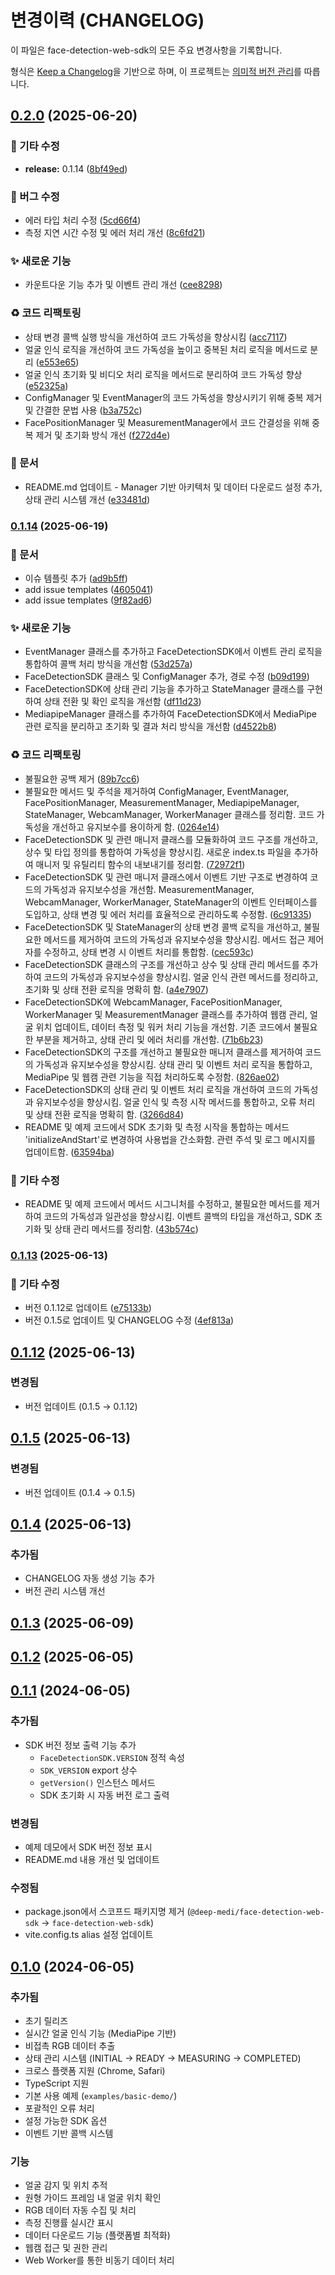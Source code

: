 # 변경이력 (CHANGELOG)

이 파일은 face-detection-web-sdk의 모든 주요 변경사항을 기록합니다.

형식은 [Keep a Changelog](https://keepachangelog.com/ko/1.0.0/)을 기반으로 하며,
이 프로젝트는 [의미적 버전 관리](https://semver.org/lang/ko/)를 따릅니다.

## [0.2.0](https://github.com/deep-medi/FaceDetection_Web_SDK/compare/v0.1.14...v0.2.0) (2025-06-20)


### 🔧 기타 수정

* **release:** 0.1.14 ([8bf49ed](https://github.com/deep-medi/FaceDetection_Web_SDK/commit/8bf49ed0f0c71b40b2056b9407aaa5ba459fc8c0))


### 🐛 버그 수정

* 에러 타입 처리 수정 ([5cd66f4](https://github.com/deep-medi/FaceDetection_Web_SDK/commit/5cd66f48e3c9ef9bc88f3ec5d8a5eba21f8d5672))
* 측정 지연 시간 수정 및 에러 처리 개선 ([8c6fd21](https://github.com/deep-medi/FaceDetection_Web_SDK/commit/8c6fd21dce71b4d12812dbb879afd1e3c3c18413))


### ✨ 새로운 기능

* 카운트다운 기능 추가 및 이벤트 관리 개선 ([cee8298](https://github.com/deep-medi/FaceDetection_Web_SDK/commit/cee82987f7a85cd5e66dbaef9f70be3c05035350))


### ♻️ 코드 리팩토링

* 상태 변경 콜백 실행 방식을 개선하여 코드 가독성을 향상시킴 ([acc7117](https://github.com/deep-medi/FaceDetection_Web_SDK/commit/acc71173ab6062572692e134def99d3a2e046e5f))
* 얼굴 인식 로직을 개선하여 코드 가독성을 높이고 중복된 처리 로직을 메서드로 분리 ([e553e65](https://github.com/deep-medi/FaceDetection_Web_SDK/commit/e553e655c72e70e5dd3c142b8ef1a3b8dcf3daaf))
* 얼굴 인식 초기화 및 비디오 처리 로직을 메서드로 분리하여 코드 가독성 향상 ([e52325a](https://github.com/deep-medi/FaceDetection_Web_SDK/commit/e52325a701fe246ff36d19121410610ab6c6d21b))
* ConfigManager 및 EventManager의 코드 가독성을 향상시키기 위해 중복 제거 및 간결한 문법 사용 ([b3a752c](https://github.com/deep-medi/FaceDetection_Web_SDK/commit/b3a752cf505d92a5e52bd481575a792ef460623d))
* FacePositionManager 및 MeasurementManager에서 코드 간결성을 위해 중복 제거 및 초기화 방식 개선 ([f272d4e](https://github.com/deep-medi/FaceDetection_Web_SDK/commit/f272d4e243589d5e243a06196a2f184ac58f69c8))


### 📝 문서

* README.md 업데이트 - Manager 기반 아키텍처 및 데이터 다운로드 설정 추가, 상태 관리 시스템 개선 ([e33481d](https://github.com/deep-medi/FaceDetection_Web_SDK/commit/e33481debf3b172caf8dce7bc3d18f64c98bca65))

### [0.1.14](https://github.com/deep-medi/FaceDetection_Web_SDK/compare/v0.1.13...v0.1.14) (2025-06-19)


### 📝 문서

* 이슈 템플릿 추가 ([ad9b5ff](https://github.com/deep-medi/FaceDetection_Web_SDK/commit/ad9b5ffd9787bd808533abbdf25cd35babdfade0))
* add issue templates ([4605041](https://github.com/deep-medi/FaceDetection_Web_SDK/commit/4605041a3e4a7a4ba5d9386b017e76e1f99b5c4a))
* add issue templates ([9f82ad6](https://github.com/deep-medi/FaceDetection_Web_SDK/commit/9f82ad687acfa8e7a3be9b71abc66f5c8ca6202f))


### ✨ 새로운 기능

* EventManager 클래스를 추가하고 FaceDetectionSDK에서 이벤트 관리 로직을 통합하여 콜백 처리 방식을 개선함 ([53d257a](https://github.com/deep-medi/FaceDetection_Web_SDK/commit/53d257aa8f8f1c2fad648aa8b73e5dc81b483785))
* FaceDetectionSDK 클래스 및 ConfigManager 추가, 경로 수정 ([b09d199](https://github.com/deep-medi/FaceDetection_Web_SDK/commit/b09d19984cc4a76bce50805b92963ea90aa053ab))
* FaceDetectionSDK에 상태 관리 기능을 추가하고 StateManager 클래스를 구현하여 상태 전환 및 확인 로직을 개선함 ([df11d23](https://github.com/deep-medi/FaceDetection_Web_SDK/commit/df11d23775ccd200e8fd8a999463503d92dfaacb))
* MediapipeManager 클래스를 추가하여 FaceDetectionSDK에서 MediaPipe 관련 로직을 분리하고 초기화 및 결과 처리 방식을 개선함 ([d4522b8](https://github.com/deep-medi/FaceDetection_Web_SDK/commit/d4522b8f7c02fd3e9329c33beb5f9b23fe3559e1))


### ♻️ 코드 리팩토링

* 불필요한 공백 제거 ([89b7cc6](https://github.com/deep-medi/FaceDetection_Web_SDK/commit/89b7cc6fa71a92af31a8cfe2c8ac88b8feef1a6e))
* 불필요한 메서드 및 주석을 제거하여 ConfigManager, EventManager, FacePositionManager, MeasurementManager, MediapipeManager, StateManager, WebcamManager, WorkerManager 클래스를 정리함. 코드 가독성을 개선하고 유지보수를 용이하게 함. ([0264e14](https://github.com/deep-medi/FaceDetection_Web_SDK/commit/0264e14e8cbdb030a1a10b4876f7a4f14d419949))
* FaceDetectionSDK 및 관련 매니저 클래스를 모듈화하여 코드 구조를 개선하고, 상수 및 타입 정의를 통합하여 가독성을 향상시킴. 새로운 index.ts 파일을 추가하여 매니저 및 유틸리티 함수의 내보내기를 정리함. ([72972f1](https://github.com/deep-medi/FaceDetection_Web_SDK/commit/72972f1b6a0e3b926631b845ea22bff5ab3de825))
* FaceDetectionSDK 및 관련 매니저 클래스에서 이벤트 기반 구조로 변경하여 코드의 가독성과 유지보수성을 개선함. MeasurementManager, WebcamManager, WorkerManager, StateManager의 이벤트 인터페이스를 도입하고, 상태 변경 및 에러 처리를 효율적으로 관리하도록 수정함. ([6c91335](https://github.com/deep-medi/FaceDetection_Web_SDK/commit/6c9133547ac02b89dcffb802d40c7d987edcc5e6))
* FaceDetectionSDK 및 StateManager의 상태 변경 콜백 로직을 개선하고, 불필요한 메서드를 제거하여 코드의 가독성과 유지보수성을 향상시킴. 메서드 접근 제어자를 수정하고, 상태 변경 시 이벤트 처리를 통합함. ([cec593c](https://github.com/deep-medi/FaceDetection_Web_SDK/commit/cec593c5641030445cc80aa6f7e75006c6dcc3b4))
* FaceDetectionSDK 클래스의 구조를 개선하고 상수 및 상태 관리 메서드를 추가하여 코드의 가독성과 유지보수성을 향상시킴. 얼굴 인식 관련 메서드를 정리하고, 초기화 및 상태 전환 로직을 명확히 함. ([a4e7907](https://github.com/deep-medi/FaceDetection_Web_SDK/commit/a4e790748666d20fe25987dc3bcb1d6e5922d99c))
* FaceDetectionSDK에 WebcamManager, FacePositionManager, WorkerManager 및 MeasurementManager 클래스를 추가하여 웹캠 관리, 얼굴 위치 업데이트, 데이터 측정 및 워커 처리 기능을 개선함. 기존 코드에서 불필요한 부분을 제거하고, 상태 관리 및 에러 처리를 개선함. ([71b6b23](https://github.com/deep-medi/FaceDetection_Web_SDK/commit/71b6b23f6f0b26839c9c26eb97601e38c3ec071c))
* FaceDetectionSDK의 구조를 개선하고 불필요한 매니저 클래스를 제거하여 코드의 가독성과 유지보수성을 향상시킴. 상태 관리 및 이벤트 처리 로직을 통합하고, MediaPipe 및 웹캠 관련 기능을 직접 처리하도록 수정함. ([826ae02](https://github.com/deep-medi/FaceDetection_Web_SDK/commit/826ae021eeaded0700b80b493681895084a92c66))
* FaceDetectionSDK의 상태 관리 및 이벤트 처리 로직을 개선하여 코드의 가독성과 유지보수성을 향상시킴. 얼굴 인식 및 측정 시작 메서드를 통합하고, 오류 처리 및 상태 전환 로직을 명확히 함. ([3266d84](https://github.com/deep-medi/FaceDetection_Web_SDK/commit/3266d84eb53550108eef7f648319507f0b3c909a))
* README 및 예제 코드에서 SDK 초기화 및 측정 시작을 통합하는 메서드 'initializeAndStart'로 변경하여 사용법을 간소화함. 관련 주석 및 로그 메시지를 업데이트함. ([63594ba](https://github.com/deep-medi/FaceDetection_Web_SDK/commit/63594bae194ad346cde3fee7c1aeb7e49d329c36))


### 🔧 기타 수정

* README 및 예제 코드에서 메서드 시그니처를 수정하고, 불필요한 메서드를 제거하여 코드의 가독성과 일관성을 향상시킴. 이벤트 콜백의 타입을 개선하고, SDK 초기화 및 상태 관리 메서드를 정리함. ([43b574c](https://github.com/deep-medi/FaceDetection_Web_SDK/commit/43b574c016b50ca2cac0814502e9984b2b07a4ce))

### [0.1.13](https://github.com/deep-medi/FaceDetection_Web_SDK/compare/v0.1.4...v0.1.13) (2025-06-13)


### 🔧 기타 수정

* 버전 0.1.12로 업데이트 ([e75133b](https://github.com/deep-medi/FaceDetection_Web_SDK/commit/e75133b5362ab510de8de5a4a1f5e08b5784fc7a))
* 버전 0.1.5로 업데이트 및 CHANGELOG 수정 ([4ef813a](https://github.com/deep-medi/FaceDetection_Web_SDK/commit/4ef813a8ad9de984c94d45961b48c703165929db))

## [0.1.12](https://github.com/deep-medi/FaceDetection_Web_SDK/compare/v0.1.5...v0.1.12) (2025-06-13)

### 변경됨

- 버전 업데이트 (0.1.5 → 0.1.12)

## [0.1.5](https://github.com/deep-medi/FaceDetection_Web_SDK/compare/v0.1.4...v0.1.5) (2025-06-13)

### 변경됨

- 버전 업데이트 (0.1.4 → 0.1.5)

## [0.1.4](https://github.com/deep-medi/FaceDetection_Web_SDK/compare/v0.1.3...v0.1.4) (2025-06-13)

### 추가됨

- CHANGELOG 자동 생성 기능 추가
- 버전 관리 시스템 개선

## [0.1.3](https://github.com/deep-medi/FaceDetection_Web_SDK/compare/v0.1.2...v0.1.3) (2025-06-09)

## [0.1.2](https://github.com/deep-medi/FaceDetection_Web_SDK/compare/v0.1.1...v0.1.2) (2025-06-05)

## [0.1.1](https://github.com/deep-medi/FaceDetection_Web_SDK/compare/v0.1.0...v0.1.1) (2024-06-05)

### 추가됨

- SDK 버전 정보 출력 기능 추가
  - `FaceDetectionSDK.VERSION` 정적 속성
  - `SDK_VERSION` export 상수
  - `getVersion()` 인스턴스 메서드
  - SDK 초기화 시 자동 버전 로그 출력

### 변경됨

- 예제 데모에서 SDK 버전 정보 표시
- README.md 내용 개선 및 업데이트

### 수정됨

- package.json에서 스코프드 패키지명 제거 (`@deep-medi/face-detection-web-sdk` → `face-detection-web-sdk`)
- vite.config.ts alias 설정 업데이트

## [0.1.0](https://github.com/deep-medi/FaceDetection_Web_SDK/releases/tag/v0.1.0) (2024-06-05)

### 추가됨

- 초기 릴리즈
- 실시간 얼굴 인식 기능 (MediaPipe 기반)
- 비접촉 RGB 데이터 추출
- 상태 관리 시스템 (INITIAL → READY → MEASURING → COMPLETED)
- 크로스 플랫폼 지원 (Chrome, Safari)
- TypeScript 지원
- 기본 사용 예제 (`examples/basic-demo/`)
- 포괄적인 오류 처리
- 설정 가능한 SDK 옵션
- 이벤트 기반 콜백 시스템

### 기능

- 얼굴 감지 및 위치 추적
- 원형 가이드 프레임 내 얼굴 위치 확인
- RGB 데이터 자동 수집 및 처리
- 측정 진행률 실시간 표시
- 데이터 다운로드 기능 (플랫폼별 최적화)
- 웹캠 접근 및 권한 관리
- Web Worker를 통한 비동기 데이터 처리

[출시되지 않음]: https://github.com/deep-medi/FaceDetection_Web_SDK/compare/v0.1.1...HEAD
[0.1.1]: https://github.com/deep-medi/FaceDetection_Web_SDK/compare/v0.1.0...v0.1.1
[0.1.0]: https://github.com/deep-medi/FaceDetection_Web_SDK/releases/tag/v0.1.0
